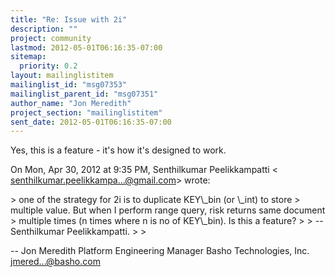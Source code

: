 ```yaml
---
title: "Re: Issue with 2i"
description: ""
project: community
lastmod: 2012-05-01T06:16:35-07:00
sitemap:
  priority: 0.2
layout: mailinglistitem
mailinglist_id: "msg07353"
mailinglist_parent_id: "msg07351"
author_name: "Jon Meredith"
project_section: "mailinglistitem"
sent_date: 2012-05-01T06:16:35-07:00
---
```



Yes, this is a feature - it's how it's designed to work.

On Mon, Apr 30, 2012 at 9:35 PM, Senthilkumar Peelikkampatti &lt;
senthilkumar.peelikkampa...@gmail.com&gt; wrote:

&gt; one of the strategy for 2i is to duplicate KEY\\_bin (or \\_int) to store
&gt; multiple value. But when I perform range query, risk returns same document
&gt; multiple times (n times where n is no of KEY\\_bin). Is this a feature?
&gt;
&gt; --Senthilkumar Peelikkampatti.
&gt;
&gt;

-- 
Jon Meredith
Platform Engineering Manager
Basho Technologies, Inc.
jmered...@basho.com
